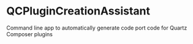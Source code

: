 QCPluginCreationAssistant
=========================

Command line app to automatically generate code port code for Quartz Composer plugins